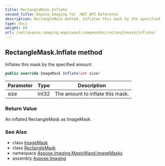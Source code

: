 ```yaml
---
title: RectangleMask.Inflate
second_title: Aspose.Imaging for .NET API Reference
description: RectangleMask method. Inflates this mask by the specified amount
type: docs
weight: 60
url: /net/aspose.imaging.magicwand.imagemasks/rectanglemask/inflate/
---
```

## RectangleMask.Inflate method

Inflates this mask by the specified amount.

```csharp
public override ImageMask Inflate(int size)
```

| Parameter | Type | Description |
| --- | --- | --- |
| size | Int32 | The amount to inflate this mask. |

### Return Value

An inflated RectangleMask as ImageMask.

### See Also

* class [ImageMask](../../imagemask/)
* class [RectangleMask](../)
* namespace [Aspose.Imaging.MagicWand.ImageMasks](../../rectanglemask/)
* assembly [Aspose.Imaging](../../../)


